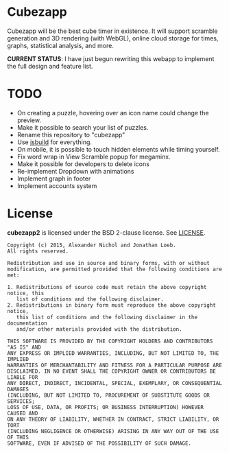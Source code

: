 # Cubezapp

Cubezapp will be the best cube timer in existence. It will support scramble generation and 3D rendering (with WebGL), online cloud storage for times, graphs, statistical analysis, and more.

**CURRENT STATUS**: I have just begun rewriting this webapp to implement the full design and feature list.

# TODO

 * On creating a puzzle, hovering over an icon name could change the preview.
 * Make it possible to search your list of puzzles.
 * Rename this repository to "cubezapp"
 * Use [jsbuild](https://github.com/unixpickle/jsbuild) for everything.
 * On mobile, it is possible to touch hidden elements while timing yourself.
 * Fix word wrap in View Scramble popup for megaminx.
 * Make it possible for developers to delete icons
 * Re-implement Dropdown with animations
 * Implement graph in footer
 * Implement accounts system

# License

**cubezapp2** is licensed under the BSD 2-clause license. See [LICENSE](LICENSE).

```
Copyright (c) 2015, Alexander Nichol and Jonathan Loeb.
All rights reserved.

Redistribution and use in source and binary forms, with or without
modification, are permitted provided that the following conditions are met:

1. Redistributions of source code must retain the above copyright notice, this
   list of conditions and the following disclaimer. 
2. Redistributions in binary form must reproduce the above copyright notice,
   this list of conditions and the following disclaimer in the documentation
   and/or other materials provided with the distribution.

THIS SOFTWARE IS PROVIDED BY THE COPYRIGHT HOLDERS AND CONTRIBUTORS "AS IS" AND
ANY EXPRESS OR IMPLIED WARRANTIES, INCLUDING, BUT NOT LIMITED TO, THE IMPLIED
WARRANTIES OF MERCHANTABILITY AND FITNESS FOR A PARTICULAR PURPOSE ARE
DISCLAIMED. IN NO EVENT SHALL THE COPYRIGHT OWNER OR CONTRIBUTORS BE LIABLE FOR
ANY DIRECT, INDIRECT, INCIDENTAL, SPECIAL, EXEMPLARY, OR CONSEQUENTIAL DAMAGES
(INCLUDING, BUT NOT LIMITED TO, PROCUREMENT OF SUBSTITUTE GOODS OR SERVICES;
LOSS OF USE, DATA, OR PROFITS; OR BUSINESS INTERRUPTION) HOWEVER CAUSED AND
ON ANY THEORY OF LIABILITY, WHETHER IN CONTRACT, STRICT LIABILITY, OR TORT
(INCLUDING NEGLIGENCE OR OTHERWISE) ARISING IN ANY WAY OUT OF THE USE OF THIS
SOFTWARE, EVEN IF ADVISED OF THE POSSIBILITY OF SUCH DAMAGE.
```
